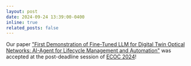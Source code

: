 ```yaml
---
layout: post
date: 2024-09-24 13:39:00-0400
inline: true
related_posts: false
---
```


Our paper ["First Demonstration of Fine-Tuned LLM for Digital Twin Optical Networks: AI-Agent for Lifecycle Management and Automation"](/assets/pdf/sun2024llm.pdf) was accepted at the post-deadline session of [ECOC 2024](https://www.ecoc2024.org)!
